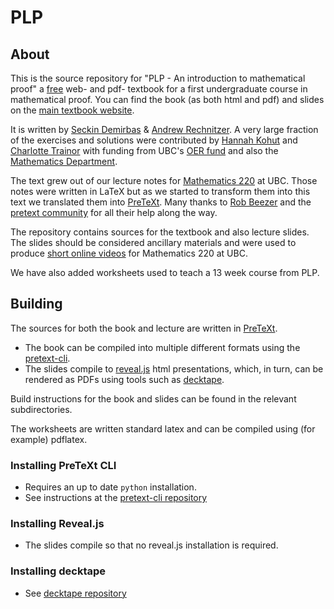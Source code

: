 # PLP 

## About

This is the source repository for 
"PLP - An introduction to mathematical proof"
a [free](https://creativecommons.org/licenses/by-nc-sa/4.0/) web- and pdf- textbook for a first undergraduate course in mathematical proof. You can find the book (as both html and pdf) and slides on the [main textbook website](https://www.math.ubc.ca/~PLP).


It is written by [Seckin Demirbas](https://personal.math.ubc.ca/~s.demirbas/) & [Andrew Rechnitzer](https://personal.math.ubc.ca/~andrewr/front_page.html). A very large fraction of the exercises and solutions were contributed by  [Hannah Kohut](https://www.math.ubc.ca/user/2920) and [Charlotte Trainor](https://www.math.ubc.ca/user/2576) with funding from UBC's [OER fund](https://oerfund.open.ubc.ca/) and also the [Mathematics Department](https://www.math.ubc.ca/).

The text grew out of our lecture notes for [Mathematics 220](https://www.calendar.ubc.ca/vancouver/courses.cfm?page=code&code=MATH#220) at UBC. Those notes were written in LaTeX but as we started to transform them into this text we translated them into [PreTeXt](https://pretextbook.org/). Many thanks to [Rob Beezer](http://buzzard.ups.edu/) and the [pretext community](https://groups.google.com/g/pretext-support) for all their help along the way.

The repository contains sources for the textbook and also lecture slides. The slides should be considered ancillary materials and were used to produce [short online videos](https://www.youtube.com/playlist?list=PLsZ5tCZabvkCNItGgafhVqzekTwEbHyYk) for Mathematics 220 at UBC. 

We have also added worksheets used to teach a 13 week course from PLP.



## Building
The sources for both the book and lecture are written in [PreTeXt](https://pretextbook.org/).
* The book can be compiled into multiple different formats using the [pretext-cli](https://pretextbook.org/doc/guide/html/processing-CLI.html).
* The slides compile to [reveal.js](https://revealjs.com/) html presentations, which, in turn, can be rendered as PDFs using tools such as [decktape](https://github.com/astefanutti/decktape).

Build instructions for the book and slides can be found in the relevant subdirectories.

The worksheets are written standard latex and can be compiled using (for example) pdflatex.

### Installing PreTeXt CLI
* Requires an up to date `python` installation.
* See instructions at the [pretext-cli repository](https://github.com/PreTeXtBook/pretext-cli/)

### Installing Reveal.js
* The slides compile so that no reveal.js installation is required.

### Installing decktape
* See [decktape repository](https://github.com/astefanutti/decktape)




